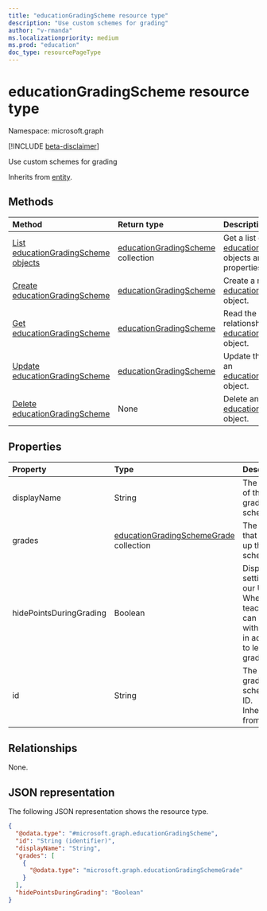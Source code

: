 ```yaml
---
title: "educationGradingScheme resource type"
description: "Use custom schemes for grading"
author: "v-rmanda"
ms.localizationpriority: medium
ms.prod: "education"
doc_type: resourcePageType
---
```


# educationGradingScheme resource type

Namespace: microsoft.graph

[!INCLUDE [beta-disclaimer](../../includes/beta-disclaimer.md)]

Use custom schemes for grading

Inherits from [entity](../resources/entity.md).

## Methods
|Method|Return type|Description|
|:---|:---|:---|
|[List educationGradingScheme objects](../api/educationassignmentsettings-get.md)|[educationGradingScheme](../resources/educationgradingscheme.md) collection|Get a list of the [educationGradingScheme](../resources/educationgradingscheme.md) objects and their properties.|
|[Create educationGradingScheme](../api/educationassignment-post-gradingscheme.md)|[educationGradingScheme](../resources/educationgradingscheme.md)|Create a new [educationGradingScheme](../resources/educationgradingscheme.md) object.|
|[Get educationGradingScheme](../api/educationgradingscheme-get.md)|[educationGradingScheme](../resources/educationgradingscheme.md)|Read the properties and relationships of an [educationGradingScheme](../resources/educationgradingscheme.md) object.|
|[Update educationGradingScheme](../api/educationgradingscheme-update.md)|[educationGradingScheme](../resources/educationgradingscheme.md)|Update the properties of an [educationGradingScheme](../resources/educationgradingscheme.md) object.|
|[Delete educationGradingScheme](../api/educationassignment-delete-gradingscheme.md)|None|Delete an [educationGradingScheme](../resources/educationgradingscheme.md) object.|

## Properties
|Property|Type|Description|
|:---|:---|:---|
|displayName|String|The name of the grading scheme. |
|grades|[educationGradingSchemeGrade](../resources/educationgradingschemegrade.md) collection|The grades that make up the scheme.|
|hidePointsDuringGrading|Boolean|Display setting for our UI. Whether teachers can grade with points in addition to letter grades.|
|id|String|The grading scheme's ID.  Inherited from [entity](../resources/entity.md).|

## Relationships
None.

## JSON representation
The following JSON representation shows the resource type.
<!-- {
  "blockType": "resource",
  "keyProperty": "id",
  "@odata.type": "microsoft.graph.educationGradingScheme",
  "baseType": "microsoft.graph.entity",
  "openType": false
}
-->
``` json
{
  "@odata.type": "#microsoft.graph.educationGradingScheme",
  "id": "String (identifier)",
  "displayName": "String",
  "grades": [
    {
      "@odata.type": "microsoft.graph.educationGradingSchemeGrade"
    }
  ],
  "hidePointsDuringGrading": "Boolean"
}
```

